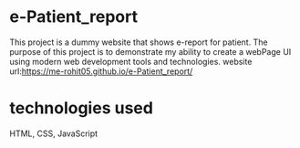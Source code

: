 # e-Patient_report
This project is a dummy website that shows e-report for patient. The purpose of this project is to demonstrate my ability to create a  webPage UI using modern web development tools and technologies.
website url:https://me-rohit05.github.io/e-Patient_report/

# technologies used
HTML, CSS, JavaScript
